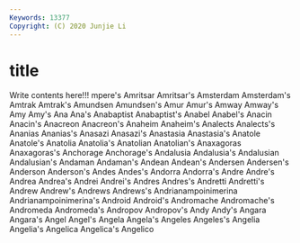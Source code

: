 ```yaml
---
Keywords: 13377
Copyright: (C) 2020 Junjie Li
---
```


# title

Write contents here!!!
mpere's
Amritsar 
Amritsar's 
Amsterdam 
Amsterdam's 
Amtrak 
Amtrak's 
Amundsen 
Amundsen's 
Amur 
Amur's
Amway 
Amway's 
Amy 
Amy's 
Ana 
Ana's 
Anabaptist 
Anabaptist's 
Anabel 
Anabel's
Anacin 
Anacin's 
Anacreon 
Anacreon's 
Anaheim 
Anaheim's 
Analects 
Analects's 
Ananias 
Ananias's
Anasazi 
Anasazi's 
Anastasia 
Anastasia's 
Anatole 
Anatole's 
Anatolia 
Anatolia's 
Anatolian 
Anatolian's
Anaxagoras 
Anaxagoras's 
Anchorage 
Anchorage's 
Andalusia 
Andalusia's 
Andalusian 
Andalusian's 
Andaman 
Andaman's
Andean 
Andean's 
Andersen 
Andersen's 
Anderson 
Anderson's 
Andes 
Andes's 
Andorra 
Andorra's
Andre 
Andre's 
Andrea 
Andrea's 
Andrei 
Andrei's 
Andres 
Andres's 
Andretti 
Andretti's
Andrew 
Andrew's 
Andrews 
Andrews's 
Andrianampoinimerina 
Andrianampoinimerina's 
Android 
Android's 
Andromache 
Andromache's
Andromeda 
Andromeda's 
Andropov 
Andropov's 
Andy 
Andy's 
Angara 
Angara's 
Angel 
Angel's
Angela 
Angela's 
Angeles 
Angeles's 
Angelia 
Angelia's 
Angelica 
Angelica's 
Angelico 
